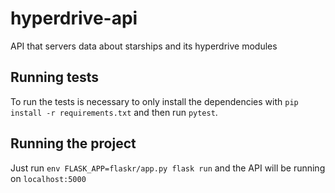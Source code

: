 # hyperdrive-api

API that servers data about starships and its hyperdrive modules


## Running tests

To run the tests is necessary to only install the dependencies with `pip
install -r requirements.txt` and then run `pytest`.


## Running the project

Just run `env FLASK_APP=flaskr/app.py flask run` and the API will be running on
`localhost:5000`
